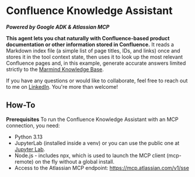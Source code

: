 # Confluence Knowledge Assistant
_**Powered by Google ADK & Atlassian MCP**_

**This agent lets you chat naturally with Confluence-based product documentation or other information stored in Confluence.** It reads a Markdown index file (a simple list of page titles, IDs, and links) once and stores it in the tool context state, then uses it to look up the most relevant Confluence pages and, in this example, generate accurate answers limited strictly to the [Marmind Knowledge Base](https://knowledgebase.marmind.com/kb/).

If you have any questions or would like to collaborate, feel free to reach out to me on [LinkedIn](https://www.linkedin.com/in/jenya-stoeva-60477249/). You're more than welcome!

## How-To

**Prerequisites**
To run the Confluence Knowledge Assistant with an MCP connection, you need:

* Python 3.13
* JupyterLab (installed inside a venv) or you can use the public one at [Jupyter Lab](https://jupyter.org/try-jupyter/lab/).
* Node.js - includes npx, which is used to launch the MCP client (mcp-remote) on the fly without a global install.
* Access to the Atlassian MCP endpoint: https://mcp.atlassian.com/v1/sse


